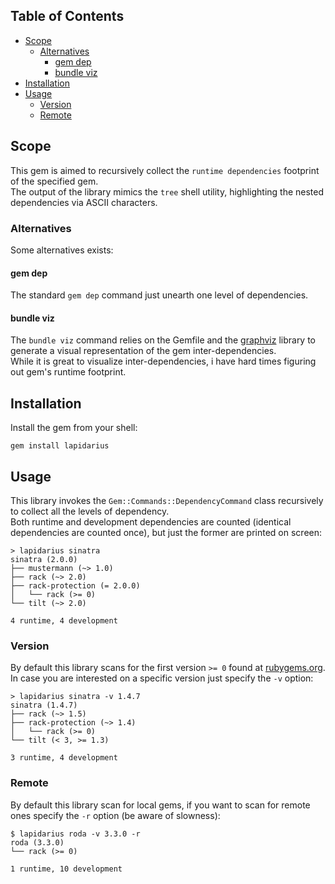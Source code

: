 ## Table of Contents

* [Scope](#scope)
  * [Alternatives](#alternatives)
    * [gem dep](#gem-dep)
    * [bundle viz](#bundle-viz)
* [Installation](#installation)
* [Usage](#usage)
    * [Version](#version)
    * [Remote](#remote)

## Scope
This gem is aimed to recursively collect the `runtime dependencies` footprint of the specified gem.  
The output of the library mimics the `tree` shell utility, highlighting the nested dependencies via ASCII characters.

### Alternatives
Some alternatives exists: 

#### gem dep
The standard `gem dep` command just unearth one level of dependencies.

#### bundle viz
The `bundle viz` command relies on the Gemfile and the [graphviz](http://www.graphviz.org/) library to generate a visual representation of the gem inter-dependencies.  
While it is great to visualize inter-dependencies, i have hard times figuring out gem's  runtime footprint.

## Installation
Install the gem from your shell:
```shell
gem install lapidarius
```

## Usage
This library invokes the `Gem::Commands::DependencyCommand` class recursively to collect all the levels of dependency.  
Both runtime and development dependencies are counted (identical dependencies are counted once), but just the former are printed on screen:

```shell
> lapidarius sinatra
sinatra (2.0.0)
├── mustermann (~> 1.0)
├── rack (~> 2.0)
├── rack-protection (= 2.0.0)
│   └── rack (>= 0)
└── tilt (~> 2.0)

4 runtime, 4 development
```

### Version
By default this library scans for the first version `>= 0` found at [rubygems.org](https://rubygems.org/).  
In case you are interested on a specific version just specify the `-v` option:
```shell
> lapidarius sinatra -v 1.4.7
sinatra (1.4.7)
├── rack (~> 1.5)
├── rack-protection (~> 1.4)
│   └── rack (>= 0)
└── tilt (< 3, >= 1.3)

3 runtime, 4 development
```

### Remote
By default this library scan for local gems, if you want to scan for remote ones specify the `-r` option (be aware of slowness):
```shell
$ lapidarius roda -v 3.3.0 -r
roda (3.3.0)
└── rack (>= 0)

1 runtime, 10 development
```
